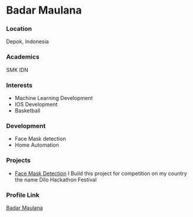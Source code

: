# Badar Maulana


### Location

Depok, Indonesia

### Academics

SMK IDN

### Interests

- Machine Learning Development
- IOS Development
- Basketball

### Development

- Face Mask detection
- Home Automation 

### Projects

- [Face Mask Detection](https://github.com/MKDEVTeam/Face-detection-with-mask) I Build this project for competition on my country the name Dilo Hackathon Festival

### Profile Link

[Badar Maulana](https://github.com/badadarr)